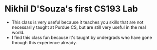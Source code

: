# Nikhil D'Souza's first CS193 Lab

- This class is very useful because it teaches you skills that are not necessarily taught at Purdue CS, but are still very useful in the real world.
- I find this class fun because it's taught by undergrads who have gone through this experience already.
